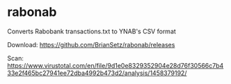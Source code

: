# rabonab
Converts Rabobank transactions.txt to YNAB's CSV format

Download: https://github.com/BrianSetz/rabonab/releases

Scan: https://www.virustotal.com/en/file/9d1e0e8329352904e28d76f30566c7b433e2f465bc27941ee72dba4992b473d2/analysis/1458379192/
